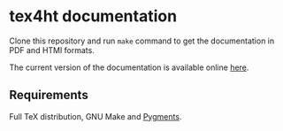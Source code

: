 # tex4ht documentation

Clone this repository and run `make` command to get the documentation in PDF and HTMl formats.

The current version of the documentation is available online [here](https://www.kodymirus.cz/tex4ht-doc/tex4ht-doc.html).

## Requirements

Full TeX distribution, GNU Make and [Pygments](http://pygments.org/).

